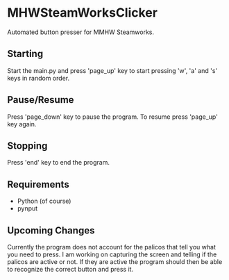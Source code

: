 # MHWSteamWorksClicker

Automated button presser for MMHW Steamworks.

## Starting
Start the main.py and press 'page_up' key to start pressing 'w', 'a' and 's' keys in random order.

## Pause/Resume
Press 'page_down' key to pause the program.
To resume press 'page_up' key again.

## Stopping
Press 'end' key to end the program.

## Requirements
- Python (of course)
- pynput

## Upcoming Changes
Currently the program does not account for the palicos that tell you what you need to press.
I am working on capturing the screen and telling if the palicos are active or not.
If they are active the program should then be able to recognize the correct button and press it.